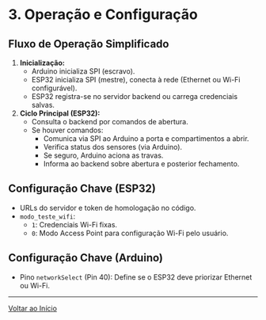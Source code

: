 # 3. Operação e Configuração

## Fluxo de Operação Simplificado
1.  **Inicialização:**
    *   Arduino inicializa SPI (escravo).
    *   ESP32 inicializa SPI (mestre), conecta à rede (Ethernet ou Wi-Fi configurável).
    *   ESP32 registra-se no servidor backend ou carrega credenciais salvas.
2.  **Ciclo Principal (ESP32):**
    *   Consulta o backend por comandos de abertura.
    *   Se houver comandos:
        *   Comunica via SPI ao Arduino a porta e compartimentos a abrir.
        *   Verifica status dos sensores (via Arduino).
        *   Se seguro, Arduino aciona as travas.
        *   Informa ao backend sobre abertura e posterior fechamento.

## Configuração Chave (ESP32)
*   URLs do servidor e token de homologação no código.
*   `modo_teste_wifi`:
    *   `1`: Credenciais Wi-Fi fixas.
    *   `0`: Modo Access Point para configuração Wi-Fi pelo usuário.

## Configuração Chave (Arduino)
*   Pino `networkSelect` (Pin 40): Define se o ESP32 deve priorizar Ethernet ou Wi-Fi.

---
[Voltar ao Início](../README.md)